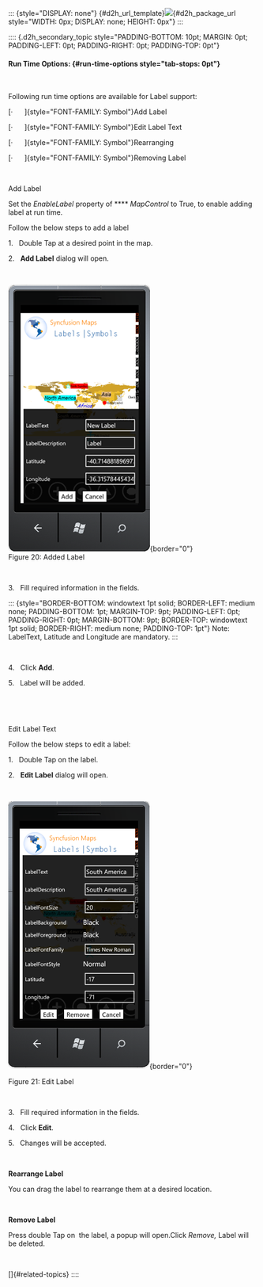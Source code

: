 ::: {style="DISPLAY: none"}
[](ms-xhelp:///?Id=d2h_url_template){#d2h_url_template}![](!package_url!){#d2h_package_url style="WIDTH: 0px; DISPLAY: none; HEIGHT: 0px"}
:::

:::: {.d2h_secondary_topic style="PADDING-BOTTOM: 10pt; MARGIN: 0pt; PADDING-LEFT: 0pt; PADDING-RIGHT: 0pt; PADDING-TOP: 0pt"}
#### Run Time Options: {#run-time-options style="tab-stops: 0pt"}

 

Following run time options are available for Label support:

[·      ]{style="FONT-FAMILY: Symbol"}Add Label

[·      ]{style="FONT-FAMILY: Symbol"}Edit Label Text

[·      ]{style="FONT-FAMILY: Symbol"}Rearranging

[·      ]{style="FONT-FAMILY: Symbol"}Removing Label

 

Add Label

Set the *EnableLabel* property of **** *MapControl* to True, to enable adding label at run time.

Follow the below steps to add a label

1.   Double Tap at a desired point in the map.

2.   **Add Label** dialog will open.

 

![](ImagesExt/image75_21.png){border="0"}\
Figure 20: Added Label

 

3.   Fill required information in the fields.

::: {style="BORDER-BOTTOM: windowtext 1pt solid; BORDER-LEFT: medium none; PADDING-BOTTOM: 1pt; MARGIN-TOP: 9pt; PADDING-LEFT: 0pt; PADDING-RIGHT: 0pt; MARGIN-BOTTOM: 9pt; BORDER-TOP: windowtext 1pt solid; BORDER-RIGHT: medium none; PADDING-TOP: 1pt"}
Note: LabelText, Latitude and Longitude are mandatory.
:::

 

4.   Click **Add**.

5.   Label will be added.

 

 

Edit Label Text

Follow the below steps to edit a label:

1.   Double Tap on the label.

2.   **Edit Label** dialog will open.

 

![](ImagesExt/image75_22.png){border="0"}

Figure 21: Edit Label

 

3.   Fill required information in the fields.

4.   Click **Edit**.

5.   Changes will be accepted.

 

**Rearrange Label**

You can drag the label to rearrange them at a desired location.

 

**Remove Label**

Press double Tap on  the label, a popup will open.Click *Remove,* Label will be deleted.

 

[]{#related-topics}
::::
